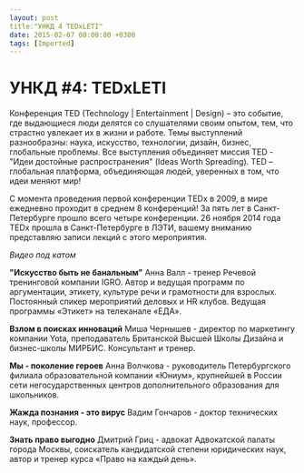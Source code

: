 ```yaml
---
layout: post
title:"УНКД 4 TEDxLETI"
date: 2015-02-07 00:00:00 +0300
tags: [Imported]
---
```

# УНКД #4: TEDxLETI

Конференция TED (Technology | Entertainment | Design) – это событие, где выдающиеся люди делятся со слушателями своим опытом, тем, что страстно увлекает их в жизни и работе. Темы выступлений разнообразны: наука, искусство, технологии, дизайн, бизнес, глобальные проблемы.
Все выступления объединяет миссия TED - "Идеи достойные распространения" (Ideas Worth Spreading). TED – глобальная платформа, объединяющая людей, уверенных в том, что идеи меняют мир!

С момента проведения первой конференции TEDx в 2009, в мире ежедневно проходит в среднем 8 конференций! За пять лет в Санкт-Петербурге прошло всего четыре конференции. 26 ноября 2014 года TEDx прошла в Санкт-Петербурге в ЛЭТИ, вашему вниманию представляю записи лекций с этого мероприятия.

_Видео под катом_

**"Искусство быть не банальным"**
Анна Валл - тренер Речевой тренинговой компании IGRO. Автор и ведущая программ по аргументации, этикету, культуре речи и грамотности для взрослых. Постоянный спикер мероприятий деловых и HR клубов. Ведущая программы «Этикет» на телеканале «ЕДА».

**Взлом в поисках инноваций**
Миша Чернышев - директор по маркетингу компании Yota, преподаватель Британской Высшей Школы Дизайна и бизнес-школы МИРБИС. Консультант и тренер.

**Мы - поколение героев**
Анна Волчкова - руководитель Петербургского филиала образовательной компании «Юниум», крупнейшей в России сети негосударственных центров дополнительного образования для школьников. 

**Жажда познания - это вирус**
Вадим Гончаров - доктор технических наук, профессор.

**Знать право выгодно**
Дмитрий Гриц - адвокат Адвокатской палаты города Москвы, соискатель кандидатской степени юридических наук, автор и тренер курса «Право на каждый день».